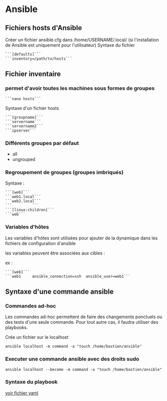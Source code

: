 

# Ansible

## Fichiers hosts d'Ansible

Créer un fichier ansible.cfg dans /home/USERNAME/.local/ (si l'installation de Ansible est uniquement pour l'utilisateur)
Syntaxe du fichier

    ```[defaults]```
    ```inventory=/path/to/hosts``` 


## Fichier inventaire 

### permet d'avoir toutes les machines sous formes de groupes  

    ```nano hosts```

Syntaxe d'un fichier hosts

    ```[groupname]``` 
    ```servername```
    ```servername2```
    ```ipserver```

### Différents groupes par défaut

- all
- ungrouped

### Regroupement de groupes (groupes imbriqués)

Syntaxe : 

    ```[web]```
    ```web1.local```
    ```web2.local```
    ```			```
    ```[linux:children]```
    ```web```

### Variables d'hôtes

Les variables d'hôtes sont utilisées pour ajouter de la dynamique dans les fichiers de configuration d'ansible

les variables peuvent être associées aux cibles : 

ex : 

	```[web]```
	```web1		ansible_connection=ssh	ansible_user=web1``` 

## Syntaxe d'une commande ansible 

### Commandes ad-hoc 

Les commandes ad-hoc permettent de faire des changements ponctuels ou des tests d'une seule commande. Pour tout autre cas, il faudra utiliser des playbooks.

Crée un fichier sur le localhost

```ansible localhost -m command -a "touch /home/bastien/ansible"```

### Executer une commande ansible avec des droits sudo

```ansible localhost --become -m command -a "touch /home/bastien/ansible"``` 

### Syntaxe du playbook

[voir fichier yaml](/home/bastien/test.yml)

 
